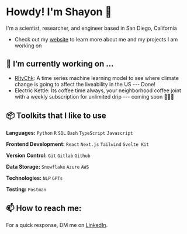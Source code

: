 # Howdy! I'm Shayon 🤠

  I'm a scientist, researcher, and engineer based in San Diego, California

  - Check out my [website](https://shayonkeating.github.io/) to learn more about me and my projects I am working on

## 🌱 I’m currently working on ...

  - [RltyChk](https://rltychk.info): A time series machine learning model to see where climate change is going to affect the liveability in the US --- Done!
  - Electric Kettle: Its coffee time always, your neighborhood coffee joint with a weekly subscription for unlimited drip --- coming soon 👨🏻‍💻

## 📦 Toolkits that I like to use

  **Languages:** `Python` `R` `SQL` `Bash` `TypeScript` `Javascript`

  **Frontend Development:** `React` `Next.js` `Tailwind` `Svelte Kit` 
 
  **Version Control:** `Git` `Gitlab` `Github`

  **Data Storage:** `Snowflake` `Azure` `AWS`

  **Technologies:** `NLP` `GPTs`

  **Testing:** `Postman`

## 📫 How to reach me:

  For a quick response, DM me on [LinkedIn](https://www.linkedin.com/in/shayonkeating/). 

<!--
- 🔭 I’m currently working on ...
- 🌱 I’m currently learning ...
- 👯 I’m looking to collaborate on ...
- 💬 Ask me about ...
- ⚡ Fun fact: ... 
-->
